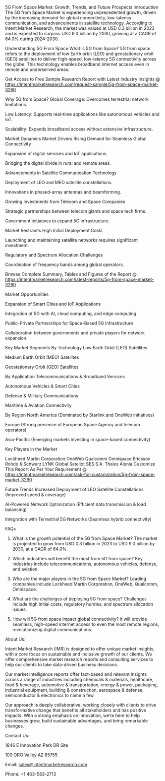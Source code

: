 5G From Space Market: Growth, Trends, and Future Prospects
Introduction
The 5G from Space Market is experiencing unprecedented growth, driven by the increasing demand for global connectivity, low-latency communication, and advancements in satellite technology. According to Intent Market Research, the market was valued at USD 0.3 billion in 2023 and is expected to surpass USD 9.0 billion by 2030, growing at a CAGR of 64.0% during 2024-2030.

Understanding 5G From Space
What is 5G from Space?
5G from space refers to the deployment of low Earth orbit (LEO) and geostationary orbit (GEO) satellites to deliver high-speed, low-latency 5G connectivity across the globe. This technology enables broadband internet access even in remote and underserved areas.

Get Access to Free Sample Research Report with Latest Industry Insights @  https://intentmarketresearch.com/request-sample/5g-from-space-market-3260


Why 5G from Space?
Global Coverage: Overcomes terrestrial network limitations.

Low Latency: Supports real-time applications like autonomous vehicles and IoT.

Scalability: Expands broadband access without extensive infrastructure.

Market Dynamics
Market Drivers
Rising Demand for Seamless Global Connectivity

Expansion of digital services and IoT applications.

Bridging the digital divide in rural and remote areas.

Advancements in Satellite Communication Technology

Deployment of LEO and MEO satellite constellations.

Innovations in phased-array antennas and beamforming.

Growing Investments from Telecom and Space Companies

Strategic partnerships between telecom giants and space tech firms.

Government initiatives to expand 5G infrastructure.

Market Restraints
High Initial Deployment Costs

Launching and maintaining satellite networks requires significant investment.

Regulatory and Spectrum Allocation Challenges

Coordination of frequency bands among global operators.

Browse Complete Summary, Tables and Figures of the Report @ https://intentmarketresearch.com/latest-reports/5g-from-space-market-3260

Market Opportunities

Expansion of Smart Cities and IoT Applications

Integration of 5G with AI, cloud computing, and edge computing.

Public-Private Partnerships for Space-Based 5G Infrastructure

Collaboration between governments and private players for network expansion.

Key Market Segments
By Technology
Low Earth Orbit (LEO) Satellites

Medium Earth Orbit (MEO) Satellites

Geostationary Orbit (GEO) Satellites

By Application
Telecommunications & Broadband Services

Autonomous Vehicles & Smart Cities

Defense & Military Communications

Maritime & Aviation Connectivity

By Region
North America (Dominated by Starlink and OneWeb initiatives)

Europe (Strong presence of European Space Agency and telecom operators)

Asia-Pacific (Emerging markets investing in space-based connectivity)

Key Players in the Market

Lockheed Martin Corporation
OneWeb
Qualcomm
Omnispace
Ericsson
Rohde & Schwarz
LYNK Global
Sateliot
SES S.A.
Thales Alenia
Customize This Report As Per Your Requirement @  https://intentmarketresearch.com/ask-for-customization/5g-from-space-market-3260  

Future Trends
Increased Deployment of LEO Satellite Constellations (Improved speed & coverage)

AI-Powered Network Optimization (Efficient data transmission & load balancing)

Integration with Terrestrial 5G Networks (Seamless hybrid connectivity)

FAQs
1. What is the growth potential of the 5G from Space Market?
The market is projected to grow from USD 0.3 billion in 2023 to USD 9.0 billion by 2030, at a CAGR of 64.0%.

2. Which industries will benefit the most from 5G from space?
Key industries include telecommunications, autonomous vehicles, defense, and aviation.

3. Who are the major players in the 5G from Space Market?
Leading companies include Lockheed Martin Corporation, OneWeb, Qualcomm, Omnispace.

4. What are the challenges of deploying 5G from space?
Challenges include high initial costs, regulatory hurdles, and spectrum allocation issues.

5. How will 5G from space impact global connectivity?
It will provide seamless, high-speed internet access to even the most remote regions, revolutionizing digital communications.


About Us:

Intent Market Research (IMR) is designed to offer unique market insights, with a core focus on sustainable and inclusive growth of our clients. We offer comprehensive market research reports and consulting services to help our clients to take data-driven business decisions.

Our market intelligence reports offer fact-based and relevant insights across a range of industries including chemicals & materials, healthcare, food & beverage, automotive & transportation, energy & power, packaging, industrial equipment, building & construction, aerospace & defense, semiconductor & electronics to name a few.

Our approach is deeply collaborative, working closely with clients to drive transformative change that benefits all stakeholders and has positive impacts. With a strong emphasis on innovation, we’re here to help businesses grow, build sustainable advantages, and bring remarkable changes.

Contact Us:

1846 E Innovation Park DR Site

100 ORO Valley AZ 85755

Email: sales@intentmarketresearch.com

Phone: +1 463-583-2713
